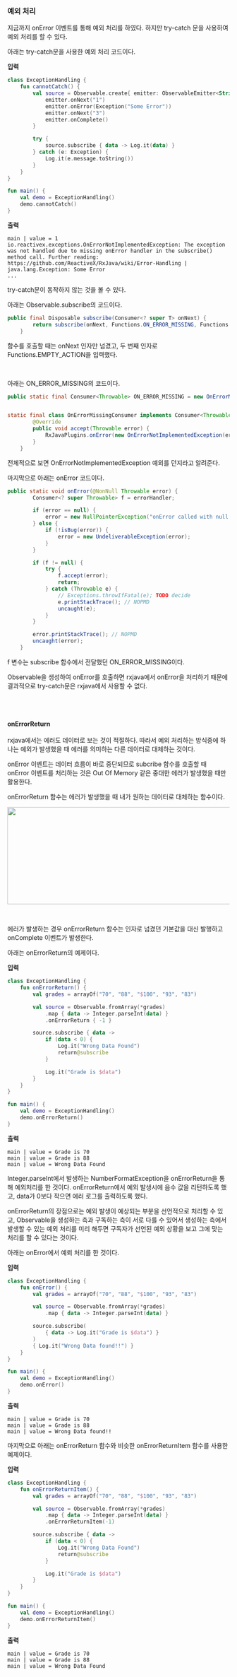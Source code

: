### 예외 처리

지금까지 onError 이벤트를 통해 예외 처리를 하였다. 하지만 try-catch 문을 사용하여 예외 처리를 할 수 있다.



아래는 try-catch문을 사용한 예외 처리 코드이다.</br>



**입력**

```kotlin
class ExceptionHandling {
    fun cannotCatch() {
        val source = Observable.create{ emitter: ObservableEmitter<String> ->
            emitter.onNext("1")
            emitter.onError(Exception("Some Error"))
            emitter.onNext("3")
            emitter.onComplete()
        }

        try {
            source.subscribe { data -> Log.it(data) }
        } catch (e: Exception) {
            Log.it(e.message.toString())
        }
    }
}

fun main() {
    val demo = ExceptionHandling()
    demo.cannotCatch()
}
```

**출력**

```
main | value = 1
io.reactivex.exceptions.OnErrorNotImplementedException: The exception was not handled due to missing onError handler in the subscribe() method call. Further reading: https://github.com/ReactiveX/RxJava/wiki/Error-Handling | java.lang.Exception: Some Error
...
```



try-catch문이 동작하지 않는 것을 볼 수 있다.</br>



아래는 Observable.subscribe의 코드이다.

```java
public final Disposable subscribe(Consumer<? super T> onNext) {
        return subscribe(onNext, Functions.ON_ERROR_MISSING, Functions.EMPTY_ACTION, Functions.emptyConsumer());
    }
```



함수를 호출할 때는 onNext 인자만 넘겼고, 두 번째 인자로 Functions.EMPTY_ACTION을 입력했다.

</br>



아래는 ON_ERROR_MISSING의 코드이다.

```java
public static final Consumer<Throwable> ON_ERROR_MISSING = new OnErrorMissingConsumer();


static final class OnErrorMissingConsumer implements Consumer<Throwable> {
        @Override
        public void accept(Throwable error) {
            RxJavaPlugins.onError(new OnErrorNotImplementedException(error));
        }
    }
```



전체적으로 보면 OnErrorNotImplementedException 예외를 던지라고 알려준다.</br>



마지막으로 아래는 onError 코드이다.

```java
public static void onError(@NonNull Throwable error) {
        Consumer<? super Throwable> f = errorHandler;

        if (error == null) {
            error = new NullPointerException("onError called with null. Null values are generally not allowed in 2.x operators and sources.");
        } else {
            if (!isBug(error)) {
                error = new UndeliverableException(error);
            }
        }

        if (f != null) {
            try {
                f.accept(error);
                return;
            } catch (Throwable e) {
                // Exceptions.throwIfFatal(e); TODO decide
                e.printStackTrace(); // NOPMD
                uncaught(e);
            }
        }

        error.printStackTrace(); // NOPMD
        uncaught(error);
    }
```



f 변수는 subscribe 함수에서 전달했던 ON_ERROR_MISSING이다.

Observable을 생성하여 onError를 호출하면 rxjava에서 onError을 처리하기 때문에 결과적으로 try-catch문은 rxjava에서 사용할 수 없다.

</br></br>



#### onErrorReturn

rxjava에서는 에러도 데이터로 보는 것이 적절하다. 따라서 예외 처리하는 방식중에 하나는 예외가 발생했을 때 에러를 의미하는 다른 데이터로 대체하는 것이다.

onError 이벤트는 데이터 흐름이 바로 중단되므로 subcribe 함수를 호출할 때 onError 이벤트를 처리하는 것은 Out Of Memory 같은 중대한 에러가 발생했을 때만 활용한다.

onErrorReturn 함수는 에러가 발생했을 때 내가 원하는 데이터로 대체하는 함수이다.</br>



<img src="https://github.com/Im-Tae/RxJava2_Study/blob/master/image/onErrorReturn.png?raw=true" width = "550" height = "220"  /> </br>



</br>



에러가 발생하는 경우 onErrorReturn 함수는 인자로 넘겼던 기본값을 대신 발행하고 onComplete 이벤트가 발생한다. 



아래는 onErrorReturn의 예제이다.</br>



**입력**

```kotlin
class ExceptionHandling {
    fun onErrorReturn() {
        val grades = arrayOf("70", "88", "$100", "93", "83")

        val source = Observable.fromArray(*grades)
            .map { data -> Integer.parseInt(data) }
            .onErrorReturn { -1 }

        source.subscribe { data ->
            if (data < 0) {
                Log.it("Wrong Data Found")
                return@subscribe
            }

            Log.it("Grade is $data")
        }
    }
}

fun main() {
    val demo = ExceptionHandling()
    demo.onErrorReturn()
}
```

**출력**

```
main | value = Grade is 70
main | value = Grade is 88
main | value = Wrong Data Found
```



Integer.parseInt에서 발생하는 NumberFormatException을 onErrorReturn을 통해 예외처리를 한 것이다. onErrorReturn에서 예외 발생시에 음수 값을 리턴하도록 했고, data가 0보다 작으면 에러 로그를 출력하도록 했다.



onErrorReturn의 장점으로는 예외 발생이 예상되는 부분을 선언적으로 처리할 수 있고, Observable을 생성하는 측과 구독하는 측이 서로 다를 수 있어서 생성하는 측에서 발생할 수 있는 예외 처리를 미리 해두면 구독자가 선언된 예외 상황을 보고 그에 맞는 처리를 할 수 있다는 것이다.</br>



아래는 onError에서 예뢰 처리를 한 것이다.</br>



**입력**

```kotlin
class ExceptionHandling {
    fun onError() {
        val grades = arrayOf("70", "88", "$100", "93", "83")

        val source = Observable.fromArray(*grades)
            .map { data -> Integer.parseInt(data) }

        source.subscribe(
            { data -> Log.it("Grade is $data") }
        )
        { Log.it("Wrong Data found!!") }
    }
}

fun main() {
    val demo = ExceptionHandling()
    demo.onError()
}
```

**출력**

```
main | value = Grade is 70
main | value = Grade is 88
main | value = Wrong Data found!!
```



마지막으로 아래는 onErrorReturn 함수와 비슷한 onErrorReturnItem 함수를 사용한 예제이다.</br>



**입력**

```kotlin
class ExceptionHandling {
    fun onErrorReturnItem() {
        val grades = arrayOf("70", "88", "$100", "93", "83")

        val source = Observable.fromArray(*grades)
            .map { data -> Integer.parseInt(data) }
            .onErrorReturnItem(-1)

        source.subscribe { data ->
            if (data < 0) {
                Log.it("Wrong Data Found")
                return@subscribe
            }

            Log.it("Grade is $data")
        }
    }
}

fun main() {
    val demo = ExceptionHandling()
    demo.onErrorReturnItem()
}
```

**출력**

```
main | value = Grade is 70
main | value = Grade is 88
main | value = Wrong Data Found
```



</br></br>